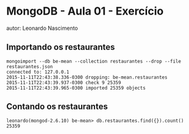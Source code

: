 # MongoDB - Aula 01 - Exercício
autor: Leonardo Nascimento

## Importando os restaurantes

```JS
mongoimport --db be-mean --collection restaurantes --drop --file restaurantes.json
connected to: 127.0.0.1
2015-11-11T22:43:38.336-0300 dropping: be-mean.restaurantes
2015-11-11T22:43:39.937-0300 check 9 25359
2015-11-11T22:43:39.965-0300 imported 25359 objects
```

## Contando os restaurantes
```JS
leonardo(mongod-2.6.10) be-mean> db.restaurantes.find({}).count()
25359
```

